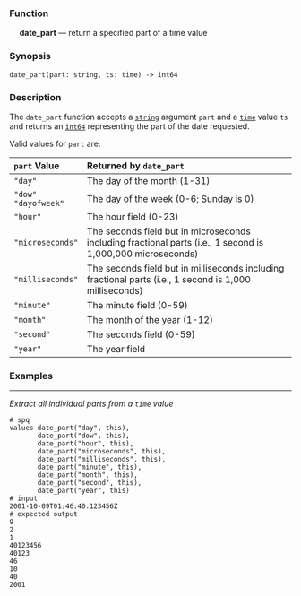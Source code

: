 ### Function

&emsp; **date_part** &mdash; return a specified part of a time value

### Synopsis

```
date_part(part: string, ts: time) -> int64
```

### Description

The `date_part` function accepts a [`string`](../../types/string.md) argument `part` and a [`time`](../../types/time.md) value `ts` and
returns an [`int64`](../../types/numbers.md) representing the part of the date requested.

Valid values for `part` are:

|`part` Value            |Returned by `date_part`                                                                                    |
|:-----------------------|:----------------------------------------------------------------------------------------------------------|
|`"day"`                 |The day of the month (1-31)                                                                                |
|`"dow"`<br>`"dayofweek"`|The day of the week (0-6; Sunday is 0)                                                                     |
|`"hour"`                |The hour field (0-23)                                                                                      |
|`"microseconds"`        |The seconds field but in microseconds including fractional parts (i.e., 1 second is 1,000,000 microseconds)|
|`"milliseconds"`        |The seconds field but in milliseconds including fractional parts (i.e., 1 second is 1,000 milliseconds)    |
|`"minute"`              |The minute field (0-59)                                                                                    |
|`"month"`               |The month of the year (1-12)                                                                               |
|`"second"`              |The seconds field (0-59)                                                                                   |
|`"year"`                |The year field                                                                                             |

### Examples

---

_Extract all individual parts from a `time` value_

```mdtest-spq
# spq
values date_part("day", this),
       date_part("dow", this),
       date_part("hour", this),
       date_part("microseconds", this),
       date_part("milliseconds", this),
       date_part("minute", this),
       date_part("month", this),
       date_part("second", this),
       date_part("year", this)
# input
2001-10-09T01:46:40.123456Z
# expected output
9
2
1
40123456
40123
46
10
40
2001
```
